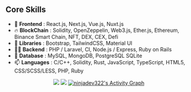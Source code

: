 ## Core Skills

- 🔭 <b>Frontend</b> : React.js, Next.js, Vue.js, Nuxt.js
- 🔥 <b>BlockChain</b> : Solidity, OpenZeppelin, Web3.js, Ether.js, Ethereum, Binance Smart Chain, NFT, DEX, CEX, Defi
- 🌱 <b>Libraries</b> : Bootstrap, TailwindCSS, Material UI
- 👨‍💻 <b>Backend</b> : PHP / Laravel, CI, Node.js / Express, Ruby on Rails
- 💬 <b>Database</b> : MySQL, MongoDB, PostgreSQL SQLite
- 📫 <b>Languages</b> : C/C++, Solidity, Rust, JavaScript, TypeScript, HTML5, CSS/SCSS/LESS, PHP, Ruby

<p align = "center">
  <img src = "https://github-readme-stats.vercel.app/api?username=ninjadev322&show_icons=true&&include_all_commits=true&count_private=true&theme=tokyonight&line_height=27">
  <img src = "https://github-readme-stats.vercel.app/api/top-langs/?username=ninjadev322&langs_count=8&layout=compact&theme=tokyonight&include_all_commits=true&line_height=27">
  <a href="https://github.com/ashutosh00710/github-readme-activity-graph">
    <img alt="ninjadev322's Activity Graph" src="https://activity-graph.herokuapp.com/graph?username=ninjadev322&bg_color=1F222E&color=F8D866&line=F85D7F&point=FFFFFF&hide_border=true" />
  </a>
</p>
